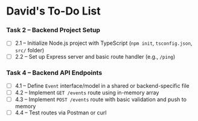 # David's To-Do List

### Task 2 – Backend Project Setup

- [ ] 2.1 – Initialize Node.js project with TypeScript (`npm init`, `tsconfig.json`, `src/` folder)
- [ ] 2.2 – Set up Express server and basic route handler (e.g., `/ping`)

### Task 4 – Backend API Endpoints

- [ ] 4.1 – Define `Event` interface/model in a shared or backend-specific file
- [ ] 4.2 – Implement `GET /events` route using in-memory array
- [ ] 4.3 – Implement `POST /events` route with basic validation and push to memory
- [ ] 4.4 – Test routes via Postman or curl
